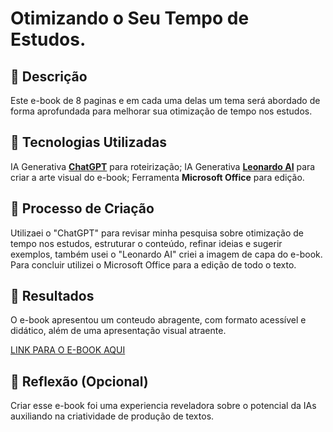 # Otimizando o Seu Tempo de Estudos.

## 📒 Descrição
Este e-book de 8 paginas e em cada uma delas um tema será abordado de forma aprofundada para melhorar sua otimização de tempo nos estudos.

## 🤖 Tecnologias Utilizadas
IA Generativa **[ChatGPT](https://chat.openai.com)** para roteirização;
IA Generativa **[Leonardo AI](https://leonardo.ai)** para criar a arte visual do e-book;
Ferramenta **Microsoft Office** para edição.

## 🧐 Processo de Criação
Utilizaei o "ChatGPT" para revisar minha pesquisa sobre otimização de tempo nos estudos, estruturar o conteúdo, refinar ideias e sugerir exemplos, também usei o "Leonardo AI" criei a imagem de capa do e-book. Para concluir utilizei o Microsoft Office para a edição de todo o texto. 

## 🚀 Resultados
O e-book apresentou um conteudo abragente, com formato acessível e didático, além de uma apresentação visual atraente.

[LINK PARA O E-BOOK AQUI]()

## 💭 Reflexão (Opcional)
Criar esse e-book foi uma experiencia reveladora sobre o potencial da IAs auxiliando na criatividade de produção de textos.
